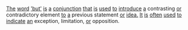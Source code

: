 [The](./the.md) [word](./word.md) ['but'](./but.md) [is](./is.md) [a](./a.md) [conjunction](./conjunction.md) [that](./that.md) [is](./is.md) [used](./used.md) [to](./to.md) [introduce](./introduce.md) [a](./a.md) contrasting [or](./or.md) contradictory element [to](./to.md) [a](./a.md) previous statement [or](./or.md) [idea.](./idea.md) [It](./it.md) [is](./is.md) [often](./often.md) [used](./used.md) [to](./to.md) [indicate](./indicate.md) [an](./an.md) exception, limitation, [or](./or.md) opposition.